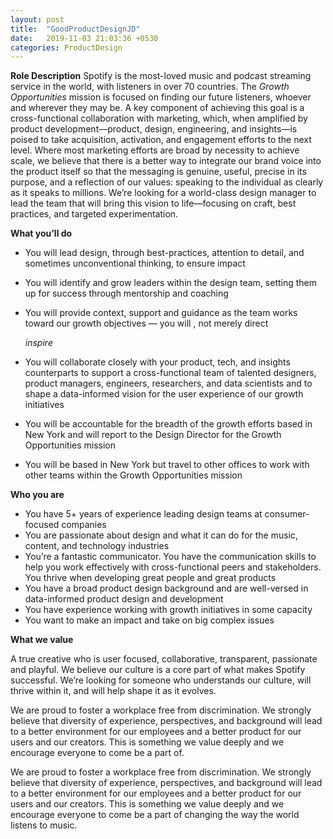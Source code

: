 ```yaml
---
layout: post
title:  "GoodProductDesignJD"
date:   2019-11-03 21:03:36 +0530
categories: ProductDesign
---
```


**Role Description** Spotify is the most-loved music and podcast streaming service in the world, with listeners in over 70 countries. The *Growth Opportunities* mission is focused on finding our future listeners, whoever and wherever they may be. A key component of achieving this goal is a cross-functional collaboration with marketing, which, when amplified by product development—product, design, engineering, and insights—is poised to take acquisition, activation, and engagement efforts to the next level. Where most marketing efforts are broad by necessity to achieve scale, we believe that there is a better way to integrate our brand voice into the product itself so that the messaging is genuine, useful, precise in its purpose, and a reflection of our values: speaking to the individual as clearly as it speaks to millions. We’re looking for a world-class design manager to lead the team that will bring this vision to life—focusing on craft, best practices, and targeted experimentation.

**What you’ll do**

- You will lead design, through best-practices, attention to detail, and sometimes unconventional thinking, to ensure impact
- You will identify and grow leaders within the design team, setting them up for success through mentorship and coaching
- You will provide context, support and guidance as the team works toward our growth objectives — you will , not merely direct

    *inspire*

- You will collaborate closely with your product, tech, and insights counterparts to support a cross-functional team of talented designers, product managers, engineers, researchers, and data scientists and to shape a data-informed vision for the user experience of our growth initiatives
- You will be accountable for the breadth of the growth efforts based in New York and will report to the Design Director for the Growth Opportunities mission
- You will be based in New York but travel to other offices to work with other teams within the Growth Opportunities mission

**Who you are**

- You have 5+ years of experience leading design teams at consumer-focused companies
- You are passionate about design and what it can do for the music, content, and technology industries
- You’re a fantastic communicator. You have the communication skills to help you work effectively with cross-functional peers and stakeholders. You thrive when developing great people and great products
- You have a broad product design background and are well-versed in data-informed product design and development
- You have experience working with growth initiatives in some capacity
- You want to make an impact and take on big complex issues

**What we value**

A true creative who is user focused, collaborative, transparent, passionate and playful. We believe our culture is a core part of what makes Spotify successful. We’re looking for someone who understands our culture, will thrive within it, and will help shape it as it evolves.

We are proud to foster a workplace free from discrimination. We strongly believe that diversity of experience, perspectives, and background will lead to a better environment for our employees and a better product for our users and our creators. This is something we value deeply and we encourage everyone to come be a part of.

We are proud to foster a workplace free from discrimination. We strongly believe that diversity of experience, perspectives, and background will lead to a better environment for our employees and a better product for our users and our creators. This is something we value deeply and we encourage everyone to come be a part of changing the way the world listens to music.
